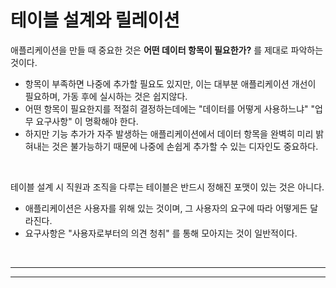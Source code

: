 # **테이블 설계와 릴레이션**

애플리케이션을 만들 때 중요한 것은 **어떤 데이터 항목이 필요한가?** 를 제대로 파악하는 것이다.

- 항목이 부족하면 나중에 추가할 필요도 있지만, 이는 대부분 애플리케이션 개선이 필요하며, 가동 후에 실시하는 것은 쉽지않다.
- 어떤 항목이 필요한지를 적절히 결정하는데에는 "데이터를 어떻게 사용하느냐" "업무 요구사항" 이 명확해야 한다.
- 하지만 기능 추가가 자주 발생하는 애플리케이션에서 데이터 항목을 완벽히 미리 밝혀내는 것은 불가능하기 때문에 나중에 손쉽게 추가할 수 있는 디자인도 중요하다.

<br>

테이블 설계 시 직원과 조직을 다루는 테이블은 반드시 정해진 포맷이 있는 것은 아니다.

- 애플리케이션은 사용자를 위해 있는 것이며, 그 사용자의 요구에 따라 어떻게든 달라진다.
- 요구사항은 "사용자로부터의 의견 청취" 를 통해 모아지는 것이 일반적이다.

<br><hr><hr>
